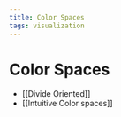 ```yaml
---
title: Color Spaces
tags: visualization
---
```


# Color Spaces
- [[Divide Oriented]]
- [[Intuitive Color spaces]]











































































